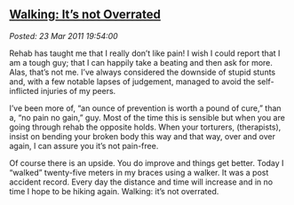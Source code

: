  
[Walking: It’s not Overrated](http://bakerjd99.wordpress.com/2011/03/23/walking-its-not-overrated/)
---------------------------------------------------------------------------------------------------

*Posted: 23 Mar 2011 19:54:00*

Rehab has taught me that I really don’t like pain! I wish I could report
that I am a tough guy; that I can happily take a beating and then ask
for more. Alas, that’s not me. I’ve always considered the downside of
stupid stunts and, with a few notable lapses of judgement, managed to
avoid the self-inflicted injuries of my peers.

I’ve been more of, “an ounce of prevention is worth a pound of cure,”
than a, “no pain no gain,” guy. Most of the time this is sensible but
when you are going through rehab the opposite holds. When your
torturers, (therapists), insist on bending your broken body this way and
that way, over and over again, I can assure you it’s not pain-free.

Of course there is an upside. You do improve and things get better.
Today I “walked” twenty-five meters in my braces using a walker. It was
a post accident record. Every day the distance and time will increase
and in no time I hope to be hiking again. Walking: it’s not overrated.
